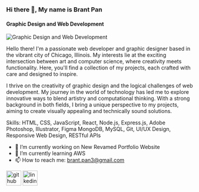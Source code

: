 ### Hi there 👋, My name is Brant Pan
#### Graphic Design and Web Development
![Graphic Design and Web Development](https://i.ibb.co/SfXKJtL/BANNER-FIXED.png)

Hello there! I'm a passionate web developer and graphic designer based in the vibrant city of Chicago, Illinois. My interests lie at the exciting intersection between art and computer science, where creativity meets functionality. Here, you'll find a collection of my projects, each crafted with care and designed to inspire.

I thrive on the creativity of graphic design and the logical challenges of web development. My journey in the world of technology has led me to explore innovative ways to blend artistry and computational thinking. With a strong background in both fields, I bring a unique perspective to my projects, aiming to create visually appealing and technically sound solutions.

Skills: HTML, CSS, JavaScript, React, Node.js, Express.js, Adobe Photoshop, Illustrator, Figma MongoDB, MySQL, Git, UI/UX Design, Responsive Web Design, RESTful APIs

- 🔭 I’m currently working on New Revamed Portfolio Website 
- 🌱 I’m currently learning AWS 
- 📫 How to reach me: brant.pan3@gmail.com 


[<img src='https://cdn.jsdelivr.net/npm/simple-icons@3.0.1/icons/github.svg' alt='github' height='40'>](https://github.com/brantpan1)  [<img src='https://cdn.jsdelivr.net/npm/simple-icons@3.0.1/icons/linkedin.svg' alt='linkedin' height='40'>](https://www.linkedin.com/in/www.linkedin.com/in/brant-pan-a837aa18a/)  


